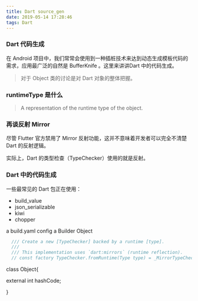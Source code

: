 ```yaml
---
title: Dart source_gen
date: 2019-05-14 17:28:46
tags: Dart
---
```


### Dart 代码生成

在 Android 项目中，我们常常会使用到一种插桩技术来达到动态生成模板代码的需求，应用最广泛的自然是 BufferKnife 。这里来讲讲Dart 中的代码生成。


> [](https://medium.com/flutter-community/part-1-code-generation-in-dart-the-basics-3127f4c842cc)
> [](https://medium.com/flutter-community/part-2-code-generation-in-dart-annotations-source-gen-and-build-runner-bbceee28697b)
>


> 对于 Object 类的讨论是对 Dart 对象的整体把握。

<!--more-->

### runtimeType 是什么

> A representation of the runtime type of the object.



### 再谈反射 Mirror

尽管 Flutter 官方禁用了 Mirror 反射功能，这并不意味着开发者可以完全不清楚 Dart 的反射逻辑。

实际上，Dart 的类型检查（TypeChecker）使用的就是反射。

### Dart 中的代码生成

一些最常见的 Dart 包正在使用：

- build_value
- json_serializable
- kiwi
- chopper


a build.yaml config a Builder Object


```dart
  /// Create a new [TypeChecker] backed by a runtime [type].
  ///
  /// This implementation uses `dart:mirrors` (runtime reflection).
  // const factory TypeChecker.fromRuntime(Type type) = _MirrorTypeChecker;
```
class Object{

external int hashCode;


}
```






